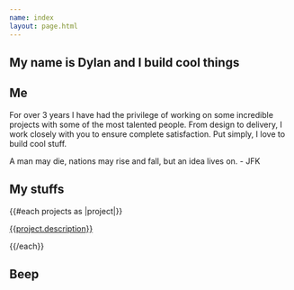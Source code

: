 ```yaml
---
name: index
layout: page.html
---
```


<section class="section section_hero">
  <div class="hero">
    <div class="tagline">
      <h1 class="heading heading_main">
        My name is Dylan and I build cool things
      </h1>
    </div>
  </div>
</section>

<section class="section section_about">
  <h2 id="about" class="heading heading_sub">Me</h2>
  <div class="section__content">
    <div class="profile-image">
    </div>
    <div class="section_about__content">
      <p>
        For over 3 years I have had the privilege of working on some incredible
        projects with some of the most talented people. From design to delivery,
        I work closely with you to ensure complete satisfaction. Put simply,
        I love to build cool stuff.
      </p>
    </div>
    <p class="quote">
      A man may die, nations may rise and fall, but an idea lives on. - JFK
    </p>
  </div>
</section>

<section class="section section_projects">
  <h2 id="projects" class="heading heading_sub">My stuffs</h2>
  <div class="section__content section_projects__content">
    <div class="projects-list">
      {{#each projects as |project|}}
      <a href="{{project.site}}" target="_blank" class="link link_primary">
        <div class="projects-list__item" style="background-image: url('{{project.image}}');">
          <div class="projects-list__item__description">
            <p>{{project.description}}</p>
          </div>
        </div>
      </a>
      {{/each}}
    </div>
  </div>
</section>

<section class="section section_contact">
  <h2 class="heading heading_sub" id="contact">Beep</h2>
</section>
